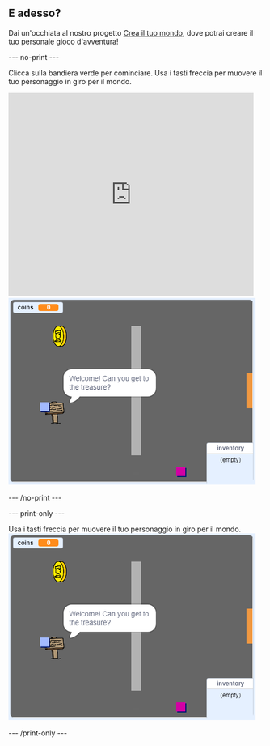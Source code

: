 ## E adesso?

Dai un'occhiata al nostro progetto [Crea il tuo mondo](https://projects.raspberrypi.org/en/projects/create-your-own-world?utm_source=pathway&utm_medium=whatnext&utm_campaign=projects), dove potrai creare il tuo personale gioco d'avventura!

\--- no-print \---

Clicca sulla bandiera verde per cominciare. Usa i tasti freccia per muovere il tuo personaggio in giro per il mondo.

<div class="scratch-preview">
  <iframe allowtransparency="true" width="485" height="402" src="https://scratch.mit.edu/projects/embed/258757783/?autostart=false" frameborder="0" scrolling="no"></iframe>
  <img src="images/create-showcase.png">
</div>

\--- /no-print \---

\--- print-only \---

Usa i tasti freccia per muovere il tuo personaggio in giro per il mondo. ![showcase.png](images/create-showcase.png)

\--- /print-only \---